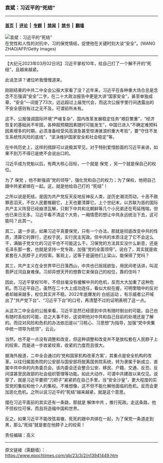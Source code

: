 ### 袁斌：习近平的“死结”

---

#### [首页](../../../..?n13941449) &nbsp;|&nbsp; [评论](../../../../../epoch-comment?n13941449) &nbsp;|&nbsp; [专题](../../../../../epoch-special?n13941449) &nbsp;|&nbsp; [禁闻](../../../../../epoch-news?n13941449) &nbsp;|&nbsp; [禁书](../../../../../books?n13941449) &nbsp;|&nbsp; [翻墙](https://github.com/gfw-breaker/nogfw/blob/master/README.md?n13941449)


<div><img alt="袁斌：习近平的“死结”" class="attachment-djy_600_400 size-djy_600_400 wp-post-image" src="https://i.epochtimes.com/assets/uploads/2021/09/id13209882-GettyImages-1129924146-.jpeg"/>
<div class="caption">
 在党性和人性的对抗中，习的保党情结，促使他在关键时刻大谈“安全”。(WANG ZHAO/AFP/Getty Images)
</div></div><hr/><div class="post_content" id="artbody" itemprop="articleBody">
 <!-- article content begin -->
 <p>
  【大纪元2023年03月02日讯】习近平掌权10年，给自己打了一个解不开的“死结”，且越来越紧。
 </p>
 <p>
  此话怎讲？诸位听我慢慢道来。
 </p>
 <p>
  刚刚结束的中共二中全会公报大家看了没？近年来，习近平在各种重大场合总是念念不忘强调“安全”二字，在二十大政治报告中更是大讲“国家安全”，甚至单独成章，“安全”一词提了73次，远远超过上届党代会，而这次公报字里行间透露出的不安全感则有过之无不及，可谓前所未有。
 </p>
 <p>
  这不，公报强调国际环境“严峻复杂”，国内改革发展稳定任务“艰巨繁重”，“经济恢复的基础尚不牢固，各种超预期因素随时可能发生”，中国已进入“不确定难预料因素增多的时期，必须准备经受风高浪急甚至惊涛骇浪的重大考验”，要“守住不发生系统性风险的底线”，“坚决维护国家安全和社会稳定”等。
 </p>
 <p>
  在中共历史上，这样的措辞可以说极其罕见，对于特别爱惜脸面的习近平来讲，如果不到万不得已是绝不会说出口的。
 </p>
 <p>
  习近平成为党魁以后，有两大核心目标，一个就是
  <ok href="https://www.epochtimes.com/gb/tag/%E4%BF%9D%E5%85%9A.html">
   保党
  </ok>
  ，另一个就是保自己的权位。
 </p>
 <p>
  为了
  <ok href="https://www.epochtimes.com/gb/tag/%E4%BF%9D%E5%85%9A.html">
   保党
  </ok>
  ，他不断强调“党的领导”，强化党和自己的权力；为了保权，他把自己跟中共紧紧绑在一起。这，就是他给自己打的 “死结”！
 </p>
 <p>
  之所以说是死结，是因为共产党反天反地反神反人类，逆历史潮流而动，十恶不赦罪恶滔天，不仅人民要推翻它，上天也要清算它。上个世纪末，以苏联为首的国际共产主义阵营已经崩溃瓦解，只剩下中共和北朝鲜等几个小兄弟还在苟延残喘，但也已来日无多。习近平看不清这个大势，一厢情愿的想让中共永远统治下去，这可能吗？此其一。
 </p>
 <p>
  其二，退一步说，如果习近平真要保党，只有一个办法，那就是彻底改变中共的性质，清算它的罪行，还权于民，实行民主宪政。但中共的本质注定了它不会这么干，满脑子党文化的习近平也不可能这么干。习保党的方法其实没什么新意，还是毛泽东那一套，也就是坚持一党专政，加强“党的全面领导”。说白了，其实就是收紧套在人民脖子上的绞索。客观上，这等于是逼他们上梁山，能保得了党吗？
 </p>
 <p>
  其三，共产主义在全世界早已日落西山，中共也已摇摇欲坠，用民间老话讲，叫泥菩萨过河自身难保。习却异想天开的想靠它来保自己的权位，靠的住吗？
 </p>
 <p>
  因此，习近平掌权10年，不但丝毫没有缓解中共的危机，反而大大加重了这种危机。而习近平自己，虽然在二十大上成功连任，看似大权在握，可明里暗中的反对者却越来越多，权位其实并不稳。2022年底爆发的
  <ok href="https://www.epochtimes.com/gb/tag/%E7%99%BD%E7%BA%B8%E8%BF%90%E5%8A%A8.html">
   白纸运动
  </ok>
  ，有示威者公开喊出了“共产党下台”、“习近平下台”的口号，再清楚不过的证明表明了这一点。
 </p>
 <p>
  从这次二中全会的公报来看，习近平显然已经感到中共有随时倒台的可能，自己也有随时丢权的可能，总之大事不妙，这说明他对中共和自己目前的处境还是了解的。而应对风险和危机的办法依旧是以“习核心、习思想”为指导，加强“党中央集中统一领导为统领”，云云。
 </p>
 <p>
  当然，也不是一点没有调整和改变，但这种调整和改变并不是放松套在人民脖子上的绞索，而是进一步收紧绞索，收紧的力度而且很大。
 </p>
 <p>
  据海外报道，二中全会通过的‘党和国家机构改革方案’，其重点是安全机构的改革。以往归属国务院的公安部与国安部将脱离国务院系统，转为隶属于新成立、直属中共中央的内务委员会。该内委会还会整合公安、移民、户籍、交通、反恐、反间谍甚至民政部的社会组织管理等功能。如此大动作，可谓中共建政以来仅见。说穿了，就是习近平要把“刀把子”紧紧抓在自己手里，当“安全沙皇”，更大程度的实现党的集权和他个人的集权。不难想像，这不但不能化解他面临的危机，反而会更加恶化危机。之所以说习近平的“死结”越来越紧，就是这个意思。
 </p>
 <p>
  摆在习近平面前的其实还有一条路，那就是
  <ok href="https://www.epochtimes.com/gb/tag/%E8%A7%A3%E4%BD%93%E4%B8%AD%E5%85%B1.html">
   解体中共
  </ok>
  ，推行宪政。走这条路，他不但权位可保，而且将造福中国和世界。
 </p>
 <p>
  反之，如果习近平不能改弦易辙，死死的跟中共绑在一起，为了保党一条道走到黑，那么“死结”就是套在他脖子上的绞索！
 </p>
 <p>
  责任编辑：高义
 </p>
 <!-- article content end -->
 <div id="below_article_ad">
 </div>
</div>


---

原文链接（需翻墙）：https://www.epochtimes.com/gb/23/3/2/n13941449.htm
